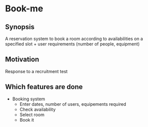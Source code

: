 # Book-me

## Synopsis

A reservation system to book a room according to availabilities on a specified slot + user requirements
(number of people, equipment)

## Motivation

Response to a recruitment test

## Which features are done

* Booking system
  * Enter dates, number of users, equipements required
  * Check availability
  * Select room
  * Book it
